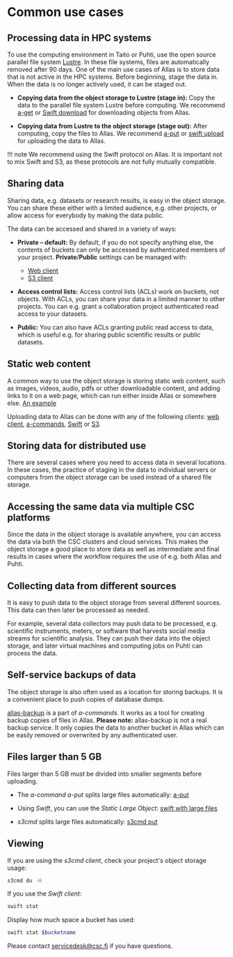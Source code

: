 
# Common use cases

## Processing data in HPC systems

To use the computing environment in Taito or Puhti, use the open source parallel file system [Lustre](http://lustre.org/). In these file systems, files are automatically removed after 90 days. One of the main use cases of Allas is to store data that is not active in the HPC systems. Before beginning, stage the data in. When the data is no longer actively used, it can be staged out. 

* **Copying data from the object storage to Lustre (stage in):** Copy the data to the parallel file system Lustre before computing. We recommend [a-get](./a_commands.md#a-get-retrieves-stored-data) or [Swift download](./swift_client.md#download-objects-and-buckets) for downloading objects from Allas.

* **Copying data from Lustre to the object storage (stage out):** After computing, copy the files to Allas. We recommend [a-put](./a_commands.md#a-put-uploads-data-to-allas) or [swift upload](./swift_client.md#create-buckets-and-upload-objects) for uploading the data to Allas.

!!! note
    We recommend using the Swift protocol on Allas. It is important not to mix Swift and S3, as these protocols are not fully mutually compatible.

## Sharing data

Sharing data, e.g. datasets or research results, is easy in the object storage. You can share these either with a limited audience, e.g. other projects, or allow access for everybody by making the data public.

The data can be accessed and shared in a variety of ways:

* **Private – default:** By default, if you do not specify anything else, the contents of buckets can only be accessed by authenticated members of your project. **Private**/**Public** settings can be managed with:
	* [Web client](./web_client.md#view-objects-via-the-internet)
	* [S3 client](./s3_client.md#s3cmd-and-public-objects)

* **Access control lists:** Access control lists (ACLs) work on buckets, not objects. With ACLs, you can share your data in a limited manner to other projects. You can e.g. grant a collaboration project authenticated read access to your datasets.

 * **Public:** You can also have ACLs granting public read access to data, which is useful e.g. for sharing public scientific results or public datasets.

## Static web content

A common way to use the object storage is storing static web content, such as images, videos, audio, pdfs or other downloadable content, and adding links to it on a web page, which can run either inside Allas or somewhere else. [An example](https://a3s.fi/my_fishbucket/my_fish)

Uploading data to Allas can be done with any of the following clients: [web client](./web_client.md#upload-an-object), [a-commands](./a_commands.md#a-put-uploads-data-to-allas), [Swift](./swift_client.md#create-buckets-and-upload-objects) or [S3](./s3_client.md#create-buckets-and-upload-objects).

## Storing data for distributed use

There are several cases where you need to access data in several locations. In these cases, the practice of staging in the data to individual servers or computers from the object storage can be used instead of a shared file storage.

## Accessing the same data via multiple CSC platforms

Since the data in the object storage is available anywhere, you can access the data via both the CSC clusters and cloud services. This makes the object storage a good place to store data as well as intermediate and final results in cases where the workflow requires the use of e.g. both Allas and Puhti.

## Collecting data from different sources

It is easy to push data to the object storage from several different sources. This data can then later be processed as needed.

For example, several data collectors may push data to be processed, e.g. scientific instruments, meters, or software that harvests social media streams for scientific analysis. They can push their data into the object storage, and later virtual machines and computing jobs on Puhti can process the data.
 
## Self-service backups of data

The object storage is also often used as a location for storing backups. It is a convenient place to push copies of database dumps.

[allas-backup](./a_backup.md) is a part of *a-commands*. It works as a tool for creating backup copies of files in Allas. **Please note:** allas-backup is not a real backup service. It only copies the data to another bucket in Allas which can be easily removed or overwrited by any authenticated user.

## Files larger than 5 GB

Files larger than 5 GB must be divided into smaller segments before uploading. 

* The *a-command a-put* splits large files automatically: [a-put](./a_commands.md#a-put-uploads-data-to-allas)

* Using _Swift_, you can use the _Static Large Object_: [swift with large files](./swift_client.md#files-larger-than-5-gb)

* _s3cmd_ splits large files automatically: [s3cmd put](./s3_client.md#create-buckets-and-upload-objects)

## Viewing

If you are using the _s3cmd client_, check your project's object storage usage:
```bash
s3cmd du -H
```

If you use the _Swift client_:
```bash 
swift stat
```

Display how much space a bucket has used:
```bash
swift stat $bucketname
```

Please contact servicedesk@csc.fi if you have questions.
